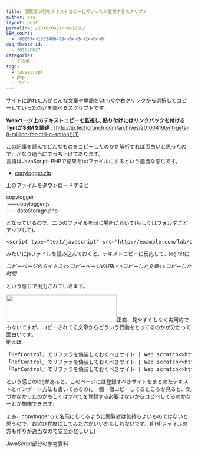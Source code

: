 ```yaml
---
title: 閲覧者が何をテキストコピーしていったか監視するスクリプト
author: azu
layout: post
permalink: /2010/0421/res1658/
SBM_count:
  - '00007<>1355406499<>5<>0<>2<>0<>0'
dsq_thread_id:
  - 301678627
categories:
  - その他
tags:
  - javascript
  - php
  - コピー
---
```

サイトに訪れた人がどんな文章や単語をCtrl+Cや右クリックから選択してコピーしていったのかを調べるスクリプトです。

**Webページ上のテキストコピーを監視し, 貼り付けにはリンクバックを付けるTyntが$8Mを調達**
:   [http://jp.techcrunch.com/archives/20100416tynt-gets-8-million-for-ctrl-c-action/][1]

この記事を読んでどんなものをコピーしたのかを解析すれば面白いと思ったので、かなり適当にでっち上げてあります。  
言語はJavaScript+PHPで結果をtxtファイルにするという適当な感じです。

*   [copylogger.zip][2]

上のファイルをダウンロードすると

copylogger  
├──copylogger.js　　  
└──dataStorage.php

となっているので、二つのファイルを同じ場所において(もしくはフォルダごとアップして)、

<pre>&#60;script type="text/javascript" src="http://example.com/lab/copylogger.js"&#62;&#60;/script&#62;
</pre>

みたいにjsファイルを読み込んでおくと、テキストコピーに反応して、log.txtに

<address>
  コピーページのタイトル<>コピーページのURL<>コピーした文章<>コピーした時間
</address>

という感じで出力されていきます。

[<img class="aligncenter size-medium wp-image-1660" title="sshot-2010-04-21-1" src="http://efcl.info/wp-content/uploads/2010/04/sshot-2010-04-21-1-300x73.png" alt="" width="300" height="73" />][3]正直、見やすくもなく実用的でもないですが、コピーされてる文章からどういう行動をとってるのかが分かって面白いです。  
例えば

<pre>「RefControl」でリファラを偽装しておくべきサイト | Web scratch&#60;&#62;http://efcl.info/2009/0923/res1352/&#60;&#62;blogs.yahoo.co.jp&#60;&#62;2010/4/19 20:21
「RefControl」でリファラを偽装しておくべきサイト | Web scratch&#60;&#62;http://efcl.info/2009/0923/res1352/&#60;&#62;fc2.com&#60;&#62;2010/4/19 20:22
「RefControl」でリファラを偽装しておくべきサイト | Web scratch&#60;&#62;http://efcl.info/2009/0923/res1352/&#60;&#62;plusd.itmedia.co.jp&#60;&#62;2010/4/19 20:22</pre>

という感じのlogがあると、このページには登録すべきサイトをまとめたテキストとインポート方法も書いてあるのに一個一個コピーしてるところを見ると、気づかなかったのかもしくはすべてを登録する必要はないからコピペしてるのかなーとか想像できます。

まあ、copyloggerって名前にしてるように閲覧者は気持ちよいものではないと思うので、お遊び程度にしてみた方がいいかもしれないです。(PHPファイルの方も作りが適当なので安全か怪しいし)

JavaScript部分の参考資料

**<script>タグから読み込んだjsのディレクトリを取得 &#8211; prog*sig**
:   <http://efcl.info/adiary/%3cscript%3e%e3%82%bf%e3%82%b0%e3%81%8b%e3%82%89%e8%aa%ad%e3%81%bf%e8%be%bc%e3%82%93%e3%81%a0js%e3%81%ae%e3%83%87%e3%82%a3%e3%83%ac%e3%82%af%e3%83%88%e3%83%aa%e3%82%92%e5%8f%96%e5%be%97>
:

 [1]: http://jp.techcrunch.com/archives/20100416tynt-gets-8-million-for-ctrl-c-action/ "Webページ上のテキストコピーを監視し, 貼り付けにはリンクバックを付けるTyntが$8Mを調達"
 [2]: http://efcl.info/wp-content/uploads/2010/04/copylogger.zip
 [3]: http://efcl.info/wp-content/uploads/2010/04/sshot-2010-04-21-1.png